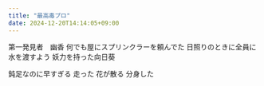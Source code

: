 ```yaml
---
title: "最高毒プロ"
date: 2024-12-20T14:14:05+09:00
---
```

第一発見者　幽香
何でも屋にスプリンクラーを頼んでた
日照りのときに全員に水を渡すよう
妖力を持った向日葵

鈍足なのに早すぎる
走った
花が散る
分身した
